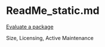 # ReadMe_static.md

[Evaluate a package](https://learn.microsoft.com/en-us/training/modules/dotnet-dependencies/3-exercise-dependency)

Size, Licensing, Active Maintenance